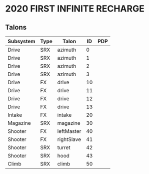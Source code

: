 # 2020 FIRST INFINITE RECHARGE

## Talons

Subsystem    | Type | Talon       | ID | PDP
------------ | ---- | ----------- | -- | ---
Drive        | SRX  | azimuth     | 0  | 
Drive        | SRX  | azimuth     | 1  | 
Drive        | SRX  | azimuth     | 2  | 
Drive        | SRX  | azimuth     | 3  | 
Drive        | FX   | drive       | 10 | 
Drive        | FX   | drive       | 11 | 
Drive        | FX   | drive       | 12 | 
Drive        | FX   | drive       | 13 | 
Intake       | FX   | intake      | 20 | 
Magazine     | SRX  | magazine    | 30 |
Shooter      | FX   | leftMaster  | 40 |
Shooter      | FX   | rightSlave  | 41 |
Shooter      | SRX  | turret      | 42 |
Shooter      | SRX  | hood        | 43 |
Climb        | SRX  | climb       | 50 | 
